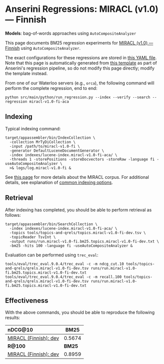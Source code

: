 # Anserini Regressions: MIRACL (v1.0) &mdash; Finnish

**Models**: bag-of-words approaches using `AutoCompositeAnalyzer`

This page documents BM25 regression experiments for [MIRACL (v1.0) &mdash; Finnish](https://github.com/project-miracl/miracl) using `AutoCompositeAnalyzer`.

The exact configurations for these regressions are stored in [this YAML file](../../src/main/resources/regression/miracl-v1.0-fi-aca.yaml).
Note that this page is automatically generated from [this template](../../src/main/resources/docgen/templates/miracl-v1.0-fi-aca.template) as part of Anserini's regression pipeline, so do not modify this page directly; modify the template instead.

From one of our Waterloo servers (e.g., `orca`), the following command will perform the complete regression, end to end:

```
python src/main/python/run_regression.py --index --verify --search --regression miracl-v1.0-fi-aca
```

## Indexing

Typical indexing command:

```
target/appassembler/bin/IndexCollection \
  -collection MrTyDiCollection \
  -input /path/to/miracl-v1.0-fi \
  -generator DefaultLuceneDocumentGenerator \
  -index indexes/lucene-index.miracl-v1.0-fi-aca/ \
  -threads 1 -storePositions -storeDocvectors -storeRaw -language fi -useAutoCompositeAnalyzer \
  >& logs/log.miracl-v1.0-fi &
```

See [this page](https://github.com/project-miracl/miracl) for more details about the MIRACL corpus.
For additional details, see explanation of [common indexing options](../../docs/common-indexing-options.md).

## Retrieval

After indexing has completed, you should be able to perform retrieval as follows:

```
target/appassembler/bin/SearchCollection \
  -index indexes/lucene-index.miracl-v1.0-fi-aca/ \
  -topics tools/topics-and-qrels/topics.miracl-v1.0-fi-dev.tsv \
  -topicReader TsvInt \
  -output runs/run.miracl-v1.0-fi.bm25.topics.miracl-v1.0-fi-dev.txt \
  -bm25 -hits 100 -language fi -useAutoCompositeAnalyzer &
```

Evaluation can be performed using `trec_eval`:

```
tools/eval/trec_eval.9.0.4/trec_eval -c -m ndcg_cut.10 tools/topics-and-qrels/qrels.miracl-v1.0-fi-dev.tsv runs/run.miracl-v1.0-fi.bm25.topics.miracl-v1.0-fi-dev.txt
tools/eval/trec_eval.9.0.4/trec_eval -c -m recall.100 tools/topics-and-qrels/qrels.miracl-v1.0-fi-dev.tsv runs/run.miracl-v1.0-fi.bm25.topics.miracl-v1.0-fi-dev.txt
```

## Effectiveness

With the above commands, you should be able to reproduce the following results:

| **nDCG@10**                                                                                                  | **BM25**  |
|:-------------------------------------------------------------------------------------------------------------|-----------|
| [MIRACL (Finnish): dev](https://github.com/project-miracl/miracl)                                            | 0.5674    |
| **R@100**                                                                                                    | **BM25**  |
| [MIRACL (Finnish): dev](https://github.com/project-miracl/miracl)                                            | 0.8959    |
